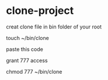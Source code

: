 # clone-project
creat clone file in bin folder of your root

touch ~/bin/clone

paste this code

grant 777 access

chmod 777 ~/bin/clone
